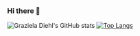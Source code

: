 ### Hi there 👋

![Graziela Diehl's GitHub stats](https://github-readme-stats.vercel.app/api?username=diehlgraziela&show_icons=true&theme=tokyonight)
[![Top Langs](https://github-readme-stats.vercel.app/api/top-langs/?username=diehlgraziela)](https://github.com/anuraghazra/github-readme-stats)
